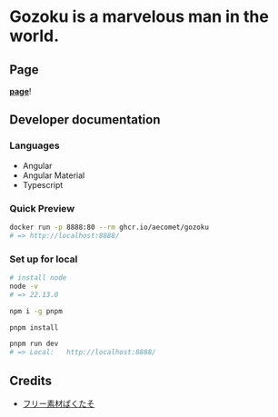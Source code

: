 # Gozoku is a marvelous man in the world.

## Page

**[page](https://aecomet.github.io/gozoku)**!

## Developer documentation

### Languages

- Angular
- Angular Material
- Typescript

### Quick Preview

```sh
docker run -p 8888:80 --rm ghcr.io/aecomet/gozoku
# => http://localhost:8888/
```

### Set up for local

```sh
# install node
node -v
# => 22.13.0

npm i -g pnpm

pnpm install

pnpm run dev
# => Local:   http://localhost:8888/
```

## Credits

- [フリー素材ぱくたそ](https://www.pakutaso.com)
